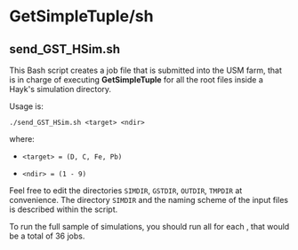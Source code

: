 # GetSimpleTuple/sh

## send_GST_HSim.sh

This Bash script creates a job file that is submitted into the USM farm, that is in charge of executing **GetSimpleTuple**
for all the root files inside a Hayk's simulation directory.

Usage is:

```
./send_GST_HSim.sh <target> <ndir>
```

where:

* `<target> = (D, C, Fe, Pb)`

* `<ndir> = (1 - 9)`

Feel free to edit the directories `SIMDIR`, `GSTDIR`, `OUTDIR`, `TMPDIR` at convenience.
The directory `SIMDIR` and the naming scheme of the input files is described within the script.

To run the full sample of simulations, you should run all <ndir> for each <target>, that would be a total of 36 jobs.
